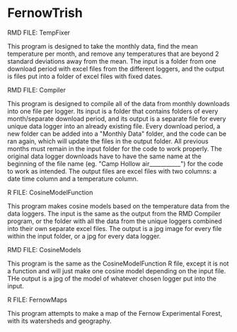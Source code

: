 # FernowTrish

RMD FILE: TempFixer

This program is designed to take the monthly data, find the mean temperature per month, and remove any temperatures that are beyond 2 standard deviations away from the mean. The input is a folder from one download period with excel files from the different loggers, and the output is files put into a folder of excel files with fixed dates.


RMD FILE: Compiler

This program is designed to compile all of the data from monthly downloads into one file per logger. Its input is a folder that contains folders of every month/separate download period, and its output is a separate file for every unique data logger into an already existing file. Every download period, a new folder can be added into a "Monthly Data" folder, and the code can be ran again, which will update the files in the output folder. All previous months must remain in the input folder for the code to work properly. The original data logger downloads have to have the same name at the beginning of the file name (eg. "Camp Hollow air___________") for the code to work as intended. The output files are excel files with two columns: a date time column and a temperature column.


R FILE: CosineModelFunction

This program makes cosine models based on the temperature data from the data loggers. The input is the same as the output from the RMD Compiler program, or the folder with all the data from the unique loggers combined into their own separate excel files. The output is a jpg image for every file within the input folder, or a jpg for every data logger.


RMD FILE: CosineModels

This program is the same as the CosineModelFunction R file, except it is not a function and will just make one cosine model depending on the input file. THe output is a jpg of the model of whatever chosen logger put into the input.


R FILE: FernowMaps

This program attempts to make a map of the Fernow Experimental Forest, with its watersheds and geography.